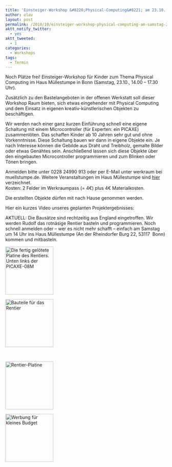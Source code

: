 ```yaml
---
title: 'Einsteiger-Workshop &#8220;Physical-Computing&#8221; am 23.10. in Bonn'
author: olav
layout: post
permalink: /2010/10/einsteiger-workshop-physical-computing-am-samstag-23-10-in-bonn/
aktt_notify_twitter:
  - yes
aktt_tweeted:
  - 1
categories:
  - Workshops
tags:
  - Termin
---
```

Noch Plätze frei! Einsteiger-Workshop für Kinder zum Thema Physical Computing im Haus Müllestumpe in Bonn (Samstag, 23.10., 14.00 &#8211; 17.30 Uhr).

Zusätzlich zu den Bastelangeboten in der offenen Werkstatt soll dieser Workshop Raum bieten, sich etwas eingehender mit Physical Computing und dem Einsatz in eigenen kreativ-künstlerischen Objekten zu beschäftigen.

Wir werden nach einer ganz kurzen Einführung schnell eine eigene Schaltung mit einem Microcontroller (für Experten: ein PICAXE) zusammenlöten. Das schaffen Kinder ab 10 Jahren sehr gut und ohne Vorkenntnisse. Diese Schaltung bauen wir dann in eigene Objekte ein. Je nach Interesse können die Gebilde aus Draht und Treibholz, gemalte Bilder oder etwas Genähtes sein. Anschließend lassen sich diese Objekte über den eingebauten Microcontroller programmieren und zum Blinken oder Tönen bringen.

Anmelden bitte unter 0228 24990 913 oder per E-Mail unter werkraum bei muellstumpe.de. Weitere Veranstaltungen im Haus Müllestumpe sind [hier][1] verzeichnet.  
Kosten: 2 Felder im Werkraumpass (= 4€) plus 4€ Materialkosten.

Die erstellten Objekte dürfen mit nach Hause genommen werden.

Hier ein kurzes Video unseres geplanten Projektergebnisses:   


AKTUELL: Die Bausätze sind rechtzeitig aus England eingetroffen. Wir werden Rudolf das rotnäsige Rentier basteln und programmieren. Noch schnell anmelden oder &#8211; wer es nicht mehr schafft &#8211; einfach am Samstag um 14 Uhr ins Haus Müllestumpe (An der Rheindorfer Burg 22, 53117  Bonn) kommen und mitbasteln.

<!-- see gallery_shortcode() in wp-includes/media.php -->

<div id='gallery-3' class='gallery galleryid-271 gallery-columns-2 gallery-size-thumbnail'>
  <dl class='gallery-item'>
    <dt class='gallery-icon'>
      <a href='http://wp-tinkerthon.vm.lst.pm/wp-content/uploads/2010/10/IMG_0030-e1287694398350.jpg' rel="lightbox[271]" title="Einsteiger-Workshop "><img width="150" height="150" src="http://wp-tinkerthon.vm.lst.pm/wp-content/uploads/2010/10/IMG_0030-150x150.jpg" class="attachment-thumbnail" alt="Die fertig gelötete Platine des Rentiers. Unten links der PICAXE-08M" /></a>
    </dt>
  </dl>
  
  <dl class='gallery-item'>
    <dt class='gallery-icon'>
      <a href='http://wp-tinkerthon.vm.lst.pm/wp-content/uploads/2010/10/IMG_0028-e1287694424753.jpg' rel="lightbox[271]" title="Einsteiger-Workshop "><img width="150" height="150" src="http://wp-tinkerthon.vm.lst.pm/wp-content/uploads/2010/10/IMG_0028-150x150.jpg" class="attachment-thumbnail" alt="Bauteile für das Rentier" /></a>
    </dt>
  </dl>
  
  <br style="clear: both" />
  
  <dl class='gallery-item'>
    <dt class='gallery-icon'>
      <a href='http://wp-tinkerthon.vm.lst.pm/wp-content/uploads/2010/10/102426.jpg' rel="lightbox[271]" title="Einsteiger-Workshop "><img width="150" height="150" src="http://wp-tinkerthon.vm.lst.pm/wp-content/uploads/2010/10/102426-150x150.jpg" class="attachment-thumbnail" alt="Rentier-Platine" /></a>
    </dt>
  </dl>
  
  <dl class='gallery-item'>
    <dt class='gallery-icon'>
      <a href='http://wp-tinkerthon.vm.lst.pm/wp-content/uploads/2010/10/IMG_0661-e1287478069235.jpg' rel="lightbox[271]" title="Einsteiger-Workshop "><img width="150" height="150" src="http://wp-tinkerthon.vm.lst.pm/wp-content/uploads/2010/10/IMG_0661-150x150.jpg" class="attachment-thumbnail" alt="Werbung für kleines Budget" /></a>
    </dt>
  </dl>
  
  <br style="clear: both" /> <br style='clear: both;' />
</div>

 [1]: http://muellestumpe.de/images/stories/Werkraum_Veranstaltungen.pdf "Veranstaltungen im Haus Müllestumpe"